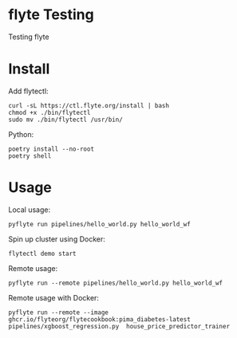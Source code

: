 # flyte Testing

Testing flyte

# Install

Add flytectl:

```
curl -sL https://ctl.flyte.org/install | bash
chmod +x ./bin/flytectl
sudo mv ./bin/flytectl /usr/bin/
```

Python:

```
poetry install --no-root
poetry shell
```

# Usage

Local usage:

```
pyflyte run pipelines/hello_world.py hello_world_wf
```

Spin up cluster using Docker:

```
flytectl demo start
```

Remote usage:

```
pyflyte run --remote pipelines/hello_world.py hello_world_wf
```

Remote usage with Docker:

```
pyflyte run --remote --image ghcr.io/flyteorg/flytecookbook:pima_diabetes-latest  pipelines/xgboost_regression.py  house_price_predictor_trainer
```

